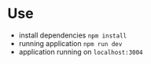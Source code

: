 # Use
 - install dependencies `npm install`
 - running application `npm run dev`
 - application running on `localhost:3004`
